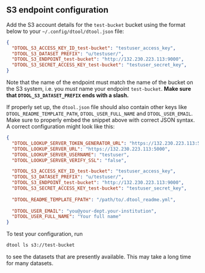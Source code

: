 ## S3 endpoint configuration

Add the S3 account details for the `test-bucket` bucket using the format below to your `~/.config/dtool/dtool.json` file:

```json
{
  "DTOOL_S3_ACCESS_KEY_ID_test-bucket": "testuser_access_key",
  "DTOOL_S3_DATASET_PREFIX": "u/testuser/",
  "DTOOL_S3_ENDPOINT_test-bucket": "http://132.230.223.113:9000",
  "DTOOL_S3_SECRET_ACCESS_KEY_test-bucket": "testuser_secret_key",
}
```

Note that the name of the endpoint must match the name of the bucket on the S3 system, i.e. you *must* name your endpoint `test-bucket`. **Make sure that `DTOOL_S3_DATASET_PREFIX` ends with a slash.**

If properly set up, the `dtool.json` file should also contain other keys like `DTOOL_README_TEMPLATE_PATH`, `DTOOL_USER_FULL_NAME` and `DTOOL_USER_EMAIL`. Make sure to properly embed the snippet above with correct JSON syntax. A correct configuration might look like this:

```json
{
  "DTOOL_LOOKUP_SERVER_TOKEN_GENERATOR_URL": "https://132.230.223.113:5001/token",
  "DTOOL_LOOKUP_SERVER_URL": "https://132.230.223.113:5000",
  "DTOOL_LOOKUP_SERVER_USERNAME": "testuser",
  "DTOOL_LOOKUP_SERVER_VERIFY_SSL": "false",

  "DTOOL_S3_ACCESS_KEY_ID_test-bucket": "testuser_access_key",
  "DTOOL_S3_DATASET_PREFIX": "u/testuser/",
  "DTOOL_S3_ENDPOINT_test-bucket": "http://132.230.223.113:9000",
  "DTOOL_S3_SECRET_ACCESS_KEY_test-bucket": "testuser_secret_key",
  
  "DTOOL_README_TEMPLATE_FPATH": "/path/to/.dtool_readme.yml",
  
  "DTOOL_USER_EMAIL": "you@your-dept.your-institution",
  "DTOOL_USER_FULL_NAME": "Your full name"
}
```

To test your configuration, run
```bash
dtool ls s3://test-bucket
```
to see the datasets that are presently available. This may take a long time for many datasets.
